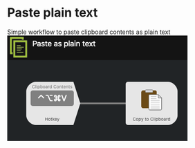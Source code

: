 # Paste plain text
Simple workflow to paste clipboard contents as plain text
![](https://github.com/woodwerk/alfred_paste_plain_text/blob/master/paste_plain_text.png)
